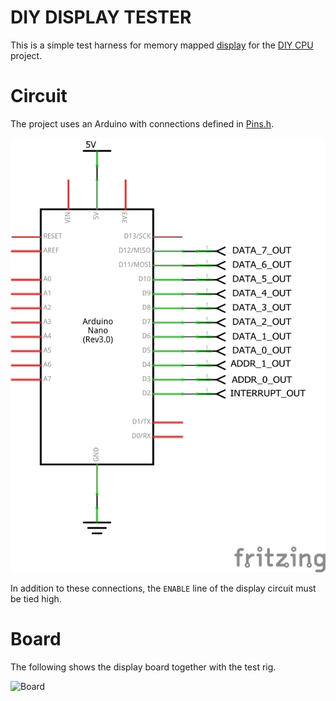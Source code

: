 #  DIY DISPLAY TESTER

This is a simple test harness for memory mapped [display](https://github.com/skagra/diy-display) for the [DIY CPU](https://github.com/skagra/diy-cpu-meta) project.

# Circuit

The project uses an Arduino with connections defined in [Pins.h](Pins.h).

![Schematic](docs/schematic.png)

In addition to these connections, the `ENABLE` line of the display circuit must be tied high.

# Board

The following shows the display board together with the test rig.

![Board](docs/board.png)